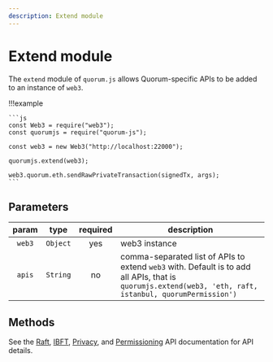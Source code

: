 ```yaml
---
description: Extend module
---
```


# Extend module

The `extend` module of `quorum.js` allows Quorum-specific APIs to be added to an instance of `web3`.

!!!example

    ```js
    const Web3 = require("web3");
    const quorumjs = require("quorum-js");

    const web3 = new Web3("http://localhost:22000");

    quorumjs.extend(web3);

    web3.quorum.eth.sendRawPrivateTransaction(signedTx, args);
    ```

## Parameters

| param | type | required | description |
| :---: | :---: | :---: | --- |
| `web3` | `Object` | yes | web3 instance |
| `apis` | `String` | no | comma-separated list of APIs to extend `web3` with. Default is to add all APIs, that is `quorumjs.extend(web3, 'eth, raft, istanbul, quorumPermission')` |

## Methods

See the [Raft](../API-Methods.md#raft-methods), [IBFT](../API-Methods.md#ibft-methods),
[Privacy](../API-Methods.md#privacy-methods), and [Permissioning](../API-Methods.md#permission-methods) API
documentation for API details.
